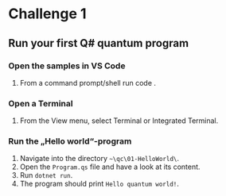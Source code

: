 # Challenge 1

## Run your first Q# quantum program

### Open the samples in VS Code

1. From a command prompt/shell run code <samples-dir>.

### Open a Terminal

1. From the View menu, select Terminal or Integrated Terminal.

### Run the „Hello world“-program

1. Navigate into the directory `~\qc\01-HelloWorld\`.
1. Open the `Program.qs` file and have a look at its content.
1. Run `dotnet run`.
1. The program should print `Hello quantum world!`.
